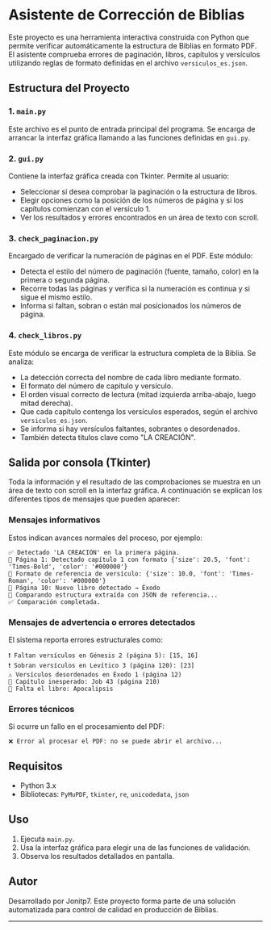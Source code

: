 # Asistente de Corrección de Biblias

Este proyecto es una herramienta interactiva construida con Python que permite verificar automáticamente la estructura de Biblias en formato PDF. El asistente comprueba errores de paginación, libros, capítulos y versículos utilizando reglas de formato definidas en el archivo `versiculos_es.json`.

## Estructura del Proyecto

### 1. `main.py`
Este archivo es el punto de entrada principal del programa. Se encarga de arrancar la interfaz gráfica llamando a las funciones definidas en `gui.py`.

### 2. `gui.py`
Contiene la interfaz gráfica creada con Tkinter. Permite al usuario:
- Seleccionar si desea comprobar la paginación o la estructura de libros.
- Elegir opciones como la posición de los números de página y si los capítulos comienzan con el versículo 1.
- Ver los resultados y errores encontrados en un área de texto con scroll.

### 3. `check_paginacion.py`
Encargado de verificar la numeración de páginas en el PDF. Este módulo:
- Detecta el estilo del número de paginación (fuente, tamaño, color) en la primera o segunda página.
- Recorre todas las páginas y verifica si la numeración es continua y si sigue el mismo estilo.
- Informa si faltan, sobran o están mal posicionados los números de página.

### 4. `check_libros.py`
Este módulo se encarga de verificar la estructura completa de la Biblia. Se analiza:
- La detección correcta del nombre de cada libro mediante formato.
- El formato del número de capítulo y versículo.
- El orden visual correcto de lectura (mitad izquierda arriba-abajo, luego mitad derecha).
- Que cada capítulo contenga los versículos esperados, según el archivo `versiculos_es.json`.
- Se informa si hay versículos faltantes, sobrantes o desordenados.
- También detecta títulos clave como "LA CREACIÓN".

## Salida por consola (Tkinter)

Toda la información y el resultado de las comprobaciones se muestra en un área de texto con scroll en la interfaz gráfica. A continuación se explican los diferentes tipos de mensajes que pueden aparecer:

### Mensajes informativos

Estos indican avances normales del proceso, por ejemplo:

```
✅ Detectado 'LA CREACIÓN' en la primera página.
📖 Página 1: Detectado capítulo 1 con formato {'size': 20.5, 'font': 'Times-Bold', 'color': '#000000'}
📖 Formato de referencia de versículo: {'size': 10.0, 'font': 'Times-Roman', 'color': '#000000'}
🔖 Página 10: Nuevo libro detectado → Éxodo
🔎 Comparando estructura extraída con JSON de referencia...
✅ Comparación completada.
```

### Mensajes de advertencia o errores detectados

El sistema reporta errores estructurales como:

```
❗ Faltan versículos en Génesis 2 (página 5): [15, 16]
❗ Sobran versículos en Levítico 3 (página 120): [23]
⚠ Versículos desordenados en Éxodo 1 (página 12)
📘 Capítulo inesperado: Job 43 (página 210)
📗 Falta el libro: Apocalipsis
```

### Errores técnicos

Si ocurre un fallo en el procesamiento del PDF:

```
❌ Error al procesar el PDF: no se puede abrir el archivo...
```

## Requisitos
- Python 3.x
- Bibliotecas: `PyMuPDF`, `tkinter`, `re`, `unicodedata`, `json`

## Uso
1. Ejecuta `main.py`.
2. Usa la interfaz gráfica para elegir una de las funciones de validación.
3. Observa los resultados detallados en pantalla.

## Autor
Desarrollado por Jonitp7. Este proyecto forma parte de una solución automatizada para control de calidad en producción de Biblias.

---
